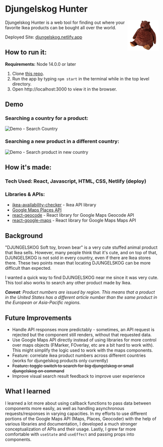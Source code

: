 # Djungelskog Hunter

<img alt="Logo" align="right" src="./src/assets/images/big-djungelskog.png" width="20%" />

Djungelskog Hunter is a web tool for finding out where your favorite Ikea products can be bought all over the world.

Deployed Site: [djungelskog.netlify.app](https://djungelskog.netlify.app)

## How to run it:
**Requirements:** Node 14.0.0 or later  

1. Clone [this repo](https://github.com/alex-oh/ikea-product-locator).
2. Run the app by typing `npm start` in the terminal while in the top level directory.  
3. Open http://localhost:3000 to view it in the browser.

## Demo
### Searching a country for a product:
![Demo - Search Country](src/assets/demos/search-country.gif)

### Searching a new product in a different country:
![Demo - Search product in new country](src/assets/demos/search-new-product.gif)

## How it's made:
### Tech Used: React, Javascript, HTML, CSS, Netlify (deploy)
### Libraries & APIs:
- [ikea-availability-checker](https://github.com/Ephigenia/ikea-availability-checker) - Ikea API library
- [Google Maps Places API](https://developers.google.com/maps/documentation/places/web-service/overview)
- [react-geocode](https://github.com/shukerullah/react-geocode) - React library for Google Maps Geocode API
- [react-google-maps]() - React library for Google Maps Maps API

## Background
"DJUNGELSKOG Soft toy, brown bear" is a very cute stuffed animal product that Ikea sells. However, many people think that it's cute, and on top of that, DJUNGELSKOG is not sold in every country, even if there are Ikea stores there. These two points mean that locating DJUNGELSKOG can be more difficult than expected.

I wanted a quick way to find DJUNGELSKOG near me since it was very cute. This tool also works to search any other product made by Ikea.

*__Caveat__: Product numbers are issued by region. This means that a product in the United States has a different article number than the same product in the European or Asia-Pacific regions.*

## Future Improvements
- Handle API responses more predictably - sometimes, an API request is rejected but the component still renders, without that requested data.
- Use Google Maps API directly instead of using libraries for more control over maps objects (FMarker, FOverlay, etc are a bit hard to work with). This might simplify the logic used to work with the maps components.
- Feature: correlate ikea product numbers across different countries (works for djungelskog products only currently)
- ~~Feature: toggle switch to search for big djungelskog or small djungelskog on command~~
- Improve visual search result feedback to improve user experience

## What I learned
I learned a lot more about using callback functions to pass data between components more easily, as well as handling asynchronous requests/responses in varying capacities. In my efforts to use different portions of the Google Maps API (Maps, Places, Geocoder) with the help of various libraries and documentation, I developed a much stronger conceptualization of APIs and their usage. Lastly, I grew far more comfortable with `useState` and `useEffect` and passing props into components.
